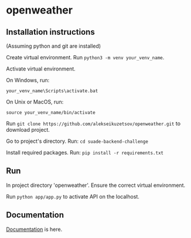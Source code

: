 # openweather

## Installation instructions
(Assuming python and git are installed)

Create virtual environment. Run `python3 -m venv your_venv_name`.

Activate virtual environment.

On Windows, run:

`your_venv_name\Scripts\activate.bat`

On Unix or MacOS, run:

`source your_venv_name/bin/activate`

Run `git clone https://github.com/alekseikuzetsov/openweather.git` to download project.

Go to project's directory. Run:
`cd suade-backend-challenge`

Install required packages. Run:
`pip install -r requirements.txt`

## Run

In project directory 'openweather'. Ensure the correct virtual environment.

Run `python app/app.py` to activate API on the localhost.

## Documentation
[Documentation](https://documenter.getpostman.com/view/3914113/T17AkWvN?version=latest) is here.